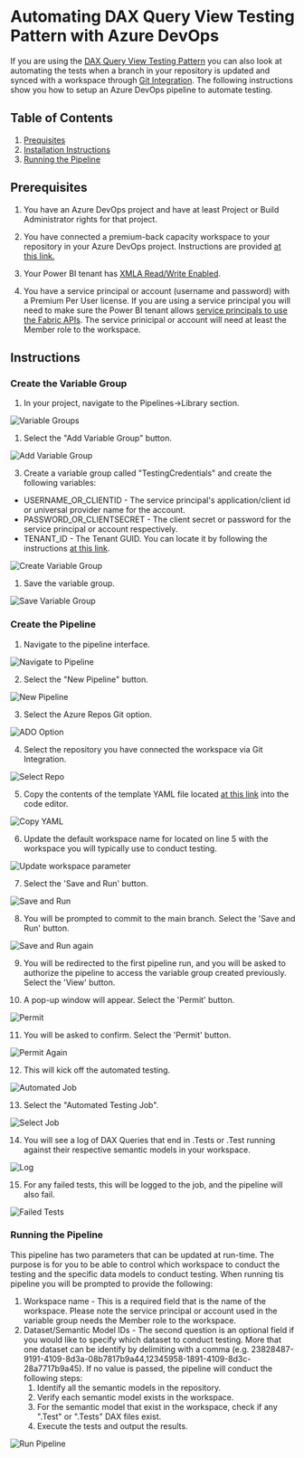 # Automating DAX Query View Testing Pattern with Azure DevOps

If you are using the [DAX Query View Testing Pattern](dax-query-view-testing-pattern.md) you can also look at automating the tests when a branch in your repository is updated and synced with a workspace through <a href="https://learn.microsoft.com/en-us/power-bi/developer/projects/projects-git" target="_blank">Git Integration</a>. The following instructions show you how to setup an Azure DevOps pipeline to automate testing.

## Table of Contents
1. [Prequisites](#prerequisites)
2. [Installation Instructions](#instructions)
3. [Running the Pipeline](#running-the-pipeline)

## Prerequisites

1. You have an Azure DevOps project and have at least Project or Build Administrator rights for that project.

2. You have connected a premium-back capacity workspace to your repository in your Azure DevOps project. Instructions are provided <a href="https://learn.microsoft.com/en-us/power-bi/developer/projects/projects-git" target="_blank">at this link.</a>

3. Your Power BI tenant has <a href="https://learn.microsoft.com/en-us/power-bi/enterprise/service-premium-connect-tools#enable-xmla-read-write" target="_blank">XMLA Read/Write Enabled</a>.

4. You have a service principal or account (username and password) with a Premium Per User license. If you are using a service principal you will need to make sure the Power BI tenant allows <a href="https://learn.microsoft.com/en-us/power-bi/enterprise/service-premium-service-principal#enable-service-principals">service principals to use the Fabric APIs</a>. The service prinicipal or account will need at least the Member role to the workspace.

## Instructions

### Create the Variable Group

1. In your project, navigate to the Pipelines->Library section.

![Variable Groups](./images/automated-testing-library.png)

1. Select the "Add Variable Group" button.

![Add Variable Group](./images/automated-testing-variable-group.png)

3. Create a variable group called "TestingCredentials" and create the following variables:

- USERNAME_OR_CLIENTID - The service principal's application/client id or universal provider name for the account.
- PASSWORD_OR_CLIENTSECRET - The client secret or password for the service principal or account respectively.
- TENANT_ID - The Tenant GUID.  You can locate it by following the instructions <a href="https://learn.microsoft.com/en-us/sharepoint/find-your-office-365-tenant-id" target="_blank">at this link</a>.

![Create Variable Group](./images/automated-testing-create-variable-group.png)

1. Save the variable group.

![Save Variable Group](./images/automated-testing-save-variable-group.png)

### Create the Pipeline

1. Navigate to the pipeline interface.

![Navigate to Pipeline](./images/automated-testing-navigate-pipeline.png)

2. Select the "New Pipeline" button.

![New Pipeline](./images/automated-testing-create-pipeline.png)

3. Select the Azure Repos Git option.

![ADO Option](./images/automated-testing-ado-option.png)

4. Select the repository you have connected the workspace via Git Integration.

![Select Repo](./images/automated-testing-select-repo.png)

5. Copy the contents of the template YAML file located <a href="https://raw.githubusercontent.com/kerski/fabric-dataops-patterns/development/Azure%20DevOps/Automated%20Testing%20Example/Run-DaxTests.yml" target="_blank">at this link</a> into the code editor.

![Copy YAML](./images/automated-testing-copy-yaml.png)

6. Update the default workspace name for located on line 5 with the workspace you will typically use to conduct testing.

![Update workspace parameter](./images/automated-testing-update-workspace-parameter.png)

7. Select the 'Save and Run' button.

![Save and Run](./images/automated-testing-save-pipeline.png)

8. You will be prompted to commit to the main branch. Select the 'Save and Run' button.

![Save and Run again](./images/automated-testing-save-and-run.png)

9. You will be redirected to the first pipeline run, and you will be asked to authorize the pipeline to access the variable group created previously.  Select the 'View' button.

10. A pop-up window will appear. Select the 'Permit' button.

![Permit](./images/automated-testing-permit.png)

11. You will be asked to confirm.  Select the 'Permit' button.

![Permit Again](./images/automated-testing-permit-again.png)

12. This will kick off the automated testing.

![Automated Job](./images/automated-testing-job-running.png)

13. Select the "Automated Testing Job".

![Select Job](./images/automated-testing-select-job.png)

14. You will see a log of DAX Queries that end in .Tests or .Test running against their respective semantic models in your workspace.

![Log](./images/automated-testing-log.png)

15. For any failed tests, this will be logged to the job, and the pipeline will also fail.

![Failed Tests](./images/automated-testing-failed-tests.png)

### Running the Pipeline

This pipeline has two parameters that can be updated at run-time.  The purpose is for you to be able to control which workspace to conduct the testing and the specific data models to conduct testing.  When running tis pipeline you will be prompted to provide the following:

1) Workspace name - This is a required field that is the name of the workspace.  Please note the service principal or account used in the variable group needs the Member role to the workspace.
2) Dataset/Semantic Model IDs - The second question is an optional field if you would like to specify which dataset to conduct testing.  More that one dataset can be identify by delimiting with a comma (e.g. 23828487-9191-4109-8d3a-08b7817b9a44,12345958-1891-4109-8d3c-28a7717b9a45).  If no value is passed, the pipeline will conduct the following steps:
   1) Identify all the semantic models in the repository.
   2) Verify each semantic model exists in the workspace.
   3) For the semantic model that exist in the workspace, check if any ".Test" or ".Tests" DAX files exist.
   4) Execute the tests and output the results.

![Run Pipeline](./images/automated-testing-run-pipeline.png)

